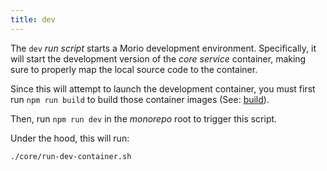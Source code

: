 ```yaml
--- 
title: dev
---
```


The `dev` _run script_ starts a Morio development environment.
Specifically, it will start the development version of the _core service_
container, making sure to properly map the local source code to the container.

Since this will attempt to launch the development container, you must first run
`npm run build` to  build those container images (See:
[build](/docs/reference/contributors/monorepo/run-scripts/build)).

Then, run `npm run dev` in the _monorepo_ root to trigger this script.

Under the hood, this will run:

```sh title="Terminal"
./core/run-dev-container.sh
```


